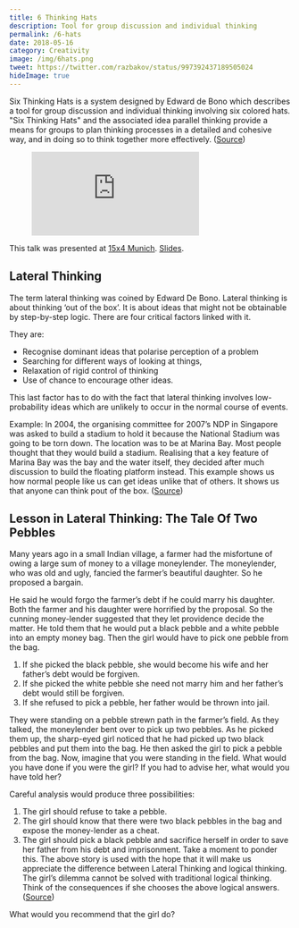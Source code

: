 ```yaml
---
title: 6 Thinking Hats
description: Tool for group discussion and individual thinking
permalink: /6-hats
date: 2018-05-16
category: Creativity
image: /img/6hats.png
tweet: https://twitter.com/razbakov/status/997392437189505024
hideImage: true
---
```


Six Thinking Hats is a system designed by Edward de Bono which describes a tool for group discussion and individual thinking involving six colored hats. "Six Thinking Hats" and the associated idea parallel thinking provide a means for groups to plan thinking processes in a detailed and cohesive way, and in doing so to think together more effectively. ([Source](https://en.wikipedia.org/wiki/Six_Thinking_Hats))

<figure class="aspect-ratio">
  <iframe src="https://www.youtube.com/embed/0onFyJWIf6A" frameborder="0" allowfullscreen></iframe>
</figure>

This talk was presented at [15x4 Munich](https://munich.15x4.org/). [Slides](https://docs.google.com/presentation/d/e/2PACX-1vQbPSRydxLhZGhXvhiQQYjEEZl5TU0qk5P--urwMbjUpmFRjLzl6SffJDWvZkyBodj2MY-1ovbdiGWX/embed?start=false&loop=false&delayms=3000).

## Lateral Thinking

The term lateral thinking was coined by Edward De Bono. Lateral thinking is about thinking ‘out of the box’. It is about ideas that might not be obtainable by step-by-step logic. There are four critical factors linked with it.

They are:

- Recognise dominant ideas that polarise perception of a problem
- Searching for different ways of looking at things,
- Relaxation of rigid control of thinking
- Use of chance to encourage other ideas.

This last factor has to do with the fact that lateral thinking involves low-probability ideas which are unlikely to occur in the normal course of events.

Example: In 2004, the organising committee for 2007’s NDP in Singapore was asked to build a stadium to hold it because the National Stadium was going to be torn down. The location was to be at Marina Bay. Most people thought that they would build a stadium. Realising that a key feature of Marina Bay was the bay and the water itself, they decided after much discussion to build the floating platform instead. This example shows us how normal people like us can get ideas unlike that of others. It shows us that anyone can think pout of the box. ([Source](http://lateralthinking.weebly.com/index.html))

## Lesson in Lateral Thinking: The Tale Of Two Pebbles

Many years ago in a small Indian village, a farmer had the misfortune of owing a large sum of money to a village moneylender. The moneylender, who was old and ugly, fancied the farmer’s beautiful daughter. So he proposed a bargain.

He said he would forgo the farmer’s debt if he could marry his daughter. Both the farmer and his daughter were horrified by the proposal. So the cunning money-lender suggested that they let providence decide the matter. He told them that he would put a black pebble and a white pebble into an empty money bag. Then the girl would have to pick one pebble from the bag.

1. If she picked the black pebble, she would become his wife and her father’s debt would be forgiven.
2. If she picked the white pebble she need not marry him and her father’s debt would still be forgiven.
3. If she refused to pick a pebble, her father would be thrown into jail.

They were standing on a pebble strewn path in the farmer’s field. As they talked, the moneylender bent over to pick up two pebbles. As he picked them up, the sharp-eyed girl noticed that he had picked up two black pebbles and put them into the bag. He then asked the girl to pick a pebble from the bag.
Now, imagine that you were standing in the field. What would you have done if you were the girl? If you had to advise her, what would you have told her?

Careful analysis would produce three possibilities:

1. The girl should refuse to take a pebble.
2. The girl should know that there were two black pebbles in the bag and expose the money-lender as a cheat.
3. The girl should pick a black pebble and sacrifice herself in order to save her father from his debt and imprisonment.
   Take a moment to ponder this.
   The above story is used with the hope that it will make us appreciate the difference between Lateral Thinking and logical thinking.
   The girl’s dilemma cannot be solved with traditional logical thinking. Think of the consequences if she chooses the above logical answers. ([Source](https://academictips.org/blogs/the-tale-of-two-pebbles/))

What would you recommend that the girl do?
